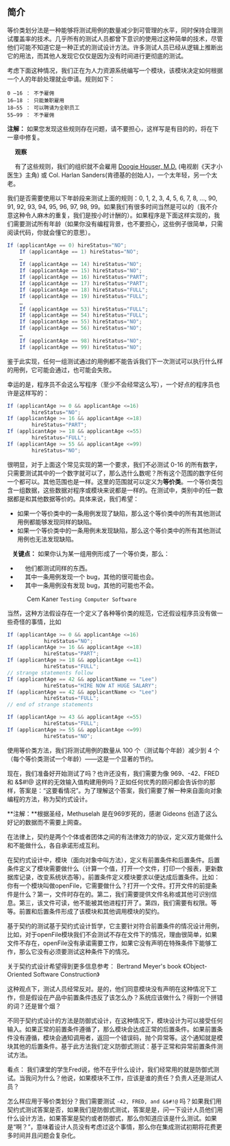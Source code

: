 ## 简介

等价类划分法是一种能够将测试用例的数量减少到可管理的水平，同时保持合理测试覆盖率的技术。几乎所有的测试人员都曾下意识的使用过这种简单的技术，尽管他们可能不知道它是一种正式的测试设计方法。许多测试人员已经从逻辑上推断出它的用法，而其他人发现它仅仅是因为没有时间进行更彻底的测试。

考虑下面这种情况，我们正在为人力资源系统编写一个模块，该模块决定如何根据一个人的年龄处理就业申请。规则如下：

```
0 –16 ： 不予雇佣
16–18 ： 只能兼职雇用
18–55 ： 可以聘请为全职员工
55–99 ： 不予雇佣
```

 **注解：** 如果您发现这些规则存在问题，请不要担心，这样写是有目的的，将在下一章中修复。

&emsp; **观察**

&emsp; 有了这些规则，我们的组织就不会雇用 [Doogie Houser, M.D.](https://zh.wikipedia.org/wiki/%E5%B0%BC%E7%88%BE%C2%B7%E6%9F%8F%E5%BE%B7%E7%83%88%C2%B7%E5%A4%8F%E9%87%8C%E6%96%AF) (电视剧《天才小医生》主角) 或 Col. Harlan Sanders(肯德基的创始人)，一个太年轻，另一个太老。

我们是否需要使用以下年龄段来测试上面的规则：0, 1, 2, 3, 4, 5, 6, 7, 8, ..., 90, 91, 92, 93, 94, 95, 96, 97, 98, 99。如果我们有很多时间当然是可以的（我不介意这种令人麻木的重复，我们是按小时计酬的）。如果程序是下面这样实现的，我们需要测试所有年龄（如果你没有编程背景，也不要担心，这些例子很简单，只需阅读代码，你就会懂它的意思）。

```java
If (applicantAge == 0) hireStatus="NO";
    If (applicantAge == 1) hireStatus="NO";
    …
    If (applicantAge == 14) hireStatus="NO";
    If (applicantAge == 15) hireStatus="NO";
    If (applicantAge == 16) hireStatus="PART";
    If (applicantAge == 17) hireStatus="PART";
    If (applicantAge == 18) hireStatus="FULL";
    If (applicantAge == 19) hireStatus="FULL";
    …
    If (applicantAge == 53) hireStatus="FULL";
    If (applicantAge == 54) hireStatus="FULL";
    If (applicantAge == 55) hireStatus="NO";
    If (applicantAge == 56) hireStatus="NO";
    …
    If (applicantAge == 98) hireStatus="NO";
    If (applicantAge == 99) hireStatus="NO";
```

鉴于此实现，任何一组测试通过的用例都不能告诉我们下一次测试可以执行什么样的用例，它可能会通过，也可能会失败。

幸运的是，程序员不会这么写程序（至少不会经常这么写），一个好点的程序员也许是这样写的：

```java
If (applicantAge >= 0 && applicantAge <=16)
        hireStatus="NO";
If (applicantAge >= 16 && applicantAge <=18)
        hireStatus="PART";
If (applicantAge >= 18 && applicantAge <=55)
        hireStatus="FULL";
If (applicantAge >= 55 && applicantAge <=99)
        hireStatus="NO";
```

很明显，对于上面这个常见实现的第一个要求，我们不必测试 0-16 的所有数字，只需要测试其中的一个数字就可以了，那么选什么数呢？所有这个范围的数字任何一个都可以。其他范围也是一样。这里的范围就可以定义为**等价类**。一个等价类包含一组数据，这些数据对程序或模块来说都是一样的。在测试中，类别中的任一数据都是和其他数据等价的。具体来说，我们希望：

- 如果一个等价类中的一条用例发现了缺陷，那么这个等价类中的所有其他测试用例都能够发现同样的缺陷。
- 如果一个等价类中的一条用例未发现缺陷，那么这个等价类中的所有其他测试用例也无法发现缺陷。

&nbsp;&nbsp; **关键点：** 如果你认为某一组用例形成了一个等价类，那么：

- &emsp; 他们都测试同样的东西。
- &emsp; 其中一条用例发现一个 bug，其他的很可能也会。
- &emsp; 其中一条用例没有发现 bug，其他的可能也不会。

&emsp;&emsp;&emsp; Cem Kaner  `Testing Computer Software`

当然，这种方法假设存在一个定义了各种等价类的规范，它还假设程序员没有做一些奇怪的事情，比如

```java
If (applicantAge >= 0 && applicantAge <=16)
            hireStatus="NO";
If (applicantAge >= 16 && applicantAge <=18)
            hireStatus="PART";
If (applicantAge >= 18 && applicantAge <=41)
            hireStatus="FULL";
// strange statements follow
If (applicantAge == 42 && applicantName == "Lee")
            hireStatus="HIRE NOW AT HUGE SALARY";
If (applicantAge == 42 && applicantName <> "Lee")
            hireStatus="FULL";
// end of strange statements

If (applicantAge >= 43 && applicantAge <=55)
            hireStatus="FULL";
If (applicantAge >= 55 && applicantAge <=99)
            hireStatus="NO";
```

使用等价类方法，我们将测试用例的数量从 100 个（测试每个年龄）减少到 4 个（每个等价类测试一个年龄）——这是一个显著的节约。

现在，我们准备好开始测试了吗？也许还没有，我们需要为像 969、-42、FRED 和 &$#!@ 这样的无效输入值构建用例吗？正如任何优秀的顾问都会告诉你的那样，答案是：“这要看情况”。为了理解这个答案，我们需要了解一种来自面向对象编程的方法，称为契约式设计。

**注解：**根据圣经，Methuselah 是在969岁死的，感谢 Gideons 创造了这么好记的数据而不需要上网查。

在法律上，契约是两个个体或者团体之间的有法律效力的协议，定义双方能做什么和不能做什么，各自承诺形成互利。

在契约式设计中，模块（面向对象中叫方法），定义有前置条件和后置条件。后置条件定义了模块需要做什么（计算一个值，打开一个文件，打印一个报表，更新数据库记录，改变系统状态等）。前置条件定义模块要求以便达成后置条件。比如：你有一个模块叫做openFile，它需要做什么？打开一个文件。打开文件的前提条件是什么？第一，文件时存在的。第二，我们需要提供文件名称或其他可识别信息。第三，该文件可读，他不能被其他进程打开了。第四，我们需要有权限。等等。前置和后置条件形成了该模块和其他调用模块的契约。

基于契约的测试基于契约式设计哲学，它主要针对符合前置条件的情况设计用例，比如，对于openFile模块我们不会测试不存在文件下的情况，理由很简单，如果文件不存在，openFile没有承诺需要工作，如果它没有声明在特殊条件下能够工作，那么它没有必须要测试这种条件下的情况。

关于契约式设计希望得到更多信息参考： Bertrand Meyer's book 《Object-Oriented Software Construction》 

这种观点下，测试人员经常反对。是的，他们同意模块没有声明在这种情况下工作，但是假设在产品中前置条件违反了该怎么办？系统应该做什么？得到一个拼错的词？还是冒个烟？

不同于契约式设计的方法是防御式设计，在这种情况下，模块设计为可以接受任何输入。如果正常的前置条件遵循了，那么模块会达成正常的后置条件。如果前置条件没有遵循，模块会通知调用者，返回一个错误码，抛个异常等。这个通知就是模块其他的后置条件。基于此方法我们定义防御式测试：基于正常和异常前置条件测试方法。

看点： 我们课堂的学生Fred说，他不在乎什么设计，我们经常用的就是防御式测试。当我问为什么？他说，如果模块不工作，应该是谁的责任？负责人还是测试人员？

怎么样应用于等价类划分？我们需要测试 `-42, FRED, and &$#!@` 吗？如果我们用契约式测试答案是否，如果我们是防御式测试，答案是是，问一下设计人员他们用什么设计方法，如果答案是契约或者防御式，那么你知道应该是什么测试。如果是“啊？”，意味着设计人员没有考虑过这个事情，那么你在集成测试初期将花费更多时间并且问题会复杂化。